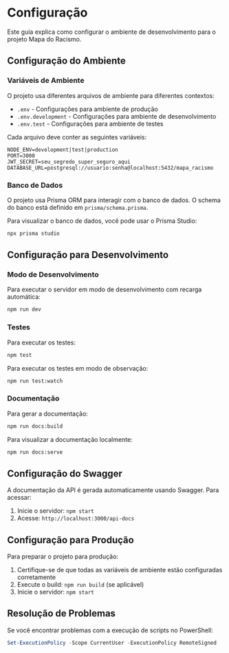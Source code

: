 # Configuração

Este guia explica como configurar o ambiente de desenvolvimento para o projeto Mapa do Racismo.

## Configuração do Ambiente

### Variáveis de Ambiente

O projeto usa diferentes arquivos de ambiente para diferentes contextos:

- `.env` - Configurações para ambiente de produção
- `.env.development` - Configurações para ambiente de desenvolvimento
- `.env.test` - Configurações para ambiente de testes

Cada arquivo deve conter as seguintes variáveis:

```
NODE_ENV=development|test|production
PORT=3000
JWT_SECRET=seu_segredo_super_seguro_aqui
DATABASE_URL=postgresql://usuario:senha@localhost:5432/mapa_racismo
```

### Banco de Dados

O projeto usa Prisma ORM para interagir com o banco de dados. O schema do banco está definido em `prisma/schema.prisma`.

Para visualizar o banco de dados, você pode usar o Prisma Studio:

```bash
npx prisma studio
```

## Configuração para Desenvolvimento

### Modo de Desenvolvimento

Para executar o servidor em modo de desenvolvimento com recarga automática:

```bash
npm run dev
```

### Testes

Para executar os testes:

```bash
npm test
```

Para executar os testes em modo de observação:

```bash
npm run test:watch
```

### Documentação

Para gerar a documentação:

```bash
npm run docs:build
```

Para visualizar a documentação localmente:

```bash
npm run docs:serve
```

## Configuração do Swagger

A documentação da API é gerada automaticamente usando Swagger. Para acessar:

1. Inicie o servidor: `npm start`
2. Acesse: `http://localhost:3000/api-docs`

## Configuração para Produção

Para preparar o projeto para produção:

1. Certifique-se de que todas as variáveis de ambiente estão configuradas corretamente
2. Execute o build: `npm run build` (se aplicável)
3. Inicie o servidor: `npm start`

## Resolução de Problemas

Se você encontrar problemas com a execução de scripts no PowerShell:

```powershell
Set-ExecutionPolicy -Scope CurrentUser -ExecutionPolicy RemoteSigned
```
